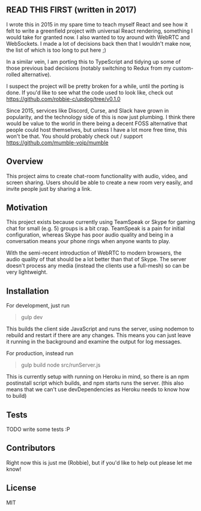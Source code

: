 ## READ THIS FIRST (written in 2017)

I wrote this in 2015 in my spare time to teach myself React and see how it felt to write a greenfield project with universal React rendering, something I would take for granted now. I also wanted to toy around with WebRTC and WebSockets. I made a lot of decisions back then that I wouldn't make now, the list of which is too long to put here ;)

In a similar vein, I am porting this to TypeScript and tidying up some of those previous bad decisions (notably switching to Redux from my custom-rolled alternative).
 
I suspect the project will be pretty broken for a while, until the porting is done. If you'd like to see what the code used to look like, check out https://github.com/robbie-c/updog/tree/v0.1.0

Since 2015, services like Discord, Curse, and Slack have grown in popularity, and the technology side of this is now just plumbing. I think there would be value to the world in there being a decent FOSS alternative that people could host themselves, but unless I have a lot more free time, this won't be that. You should probably check out / support https://github.com/mumble-voip/mumble

## Overview

This project aims to create chat-room functionality with audio, video, and screen sharing. Users should be able to create a new room very easily, and invite people just by sharing a link.

## Motivation

This project exists because currently using TeamSpeak or Skype for gaming chat for small (e.g. 5) groups is a bit crap. TeamSpeak is a pain for initial configuration, whereas Skype has poor audio quality and being in a conversation means your phone rings when anyone wants to play.

With the semi-recent introduction of WebRTC to modern browsers, the audio quality of that should be a lot better than that of Skype. The server doesn't process any media (instead the clients use a full-mesh) so can be very lightweight.

## Installation

For development, just run
> gulp dev

This builds the client side JavaScript and runs the server, using nodemon to rebuild and restart if there are any changes. This means you can just leave it running in the background and examine the output for log messages.

For production, instead run
> gulp build
> node src/runServer.js

This is currently setup with running on Heroku in mind, so there is an npm postinstall script which builds, and npm starts runs the server. (this also means that we can't use devDependencies as Heroku needs to know how to build)

## Tests

TODO write some tests :P

## Contributors

Right now this is just me (Robbie), but if you'd like to help out please let me know!

## License

MIT
